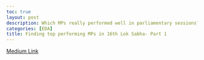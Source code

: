 ```yaml
---
toc: true
layout: post
description: Which MPs really performed well in parliamentary sessions?
categories: [EDA]
title: Finding top performing MPs in 16th Lok Sabha- Part 1
---
```


[Medium Link](https://medium.com/@shyamshinde/finding-top-performing-mp-in-16th-lok-sabha-34897e478a71) 
